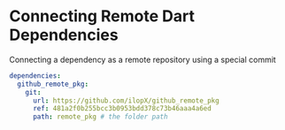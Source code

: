 # Connecting Remote Dart Dependencies
Connecting a dependency as a remote repository using a special commit

```yaml
dependencies:
  github_remote_pkg:
    git:
      url: https://github.com/ilopX/github_remote_pkg
      ref: 481a2f0b255bcc3b0953bdd378c73b46aaa4a6ed
      path: remote_pkg # the folder path
```
